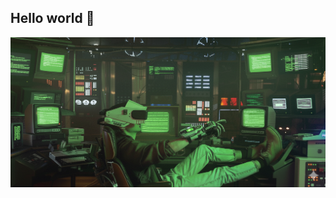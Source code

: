 ## Hello world 👋

<!--
**NicoRuedaA/NicoRuedaA** is a ✨ _special_ ✨ repository because its `README.md` (this file) appears on your GitHub profile.

Here are some ideas to get you started:

- 🔭 I’m currently working on ...
- 🌱 I’m currently learning ...
- 👯 I’m looking to collaborate on ...
- 🤔 I’m looking for help with ...
- 💬 Ask me about ...
- 📫 How to reach me: ...
- 😄 Pronouns: ...
- ⚡ Fun fact: ...
-->
<p align="center">
<img src="https://github.com/NicoRuedaA/NicoRuedaA/blob/main/b4deca85-e594-4574-b495-df5483937dbd.png?raw=true" alt="Mi banner de perfil">
</p>
